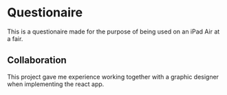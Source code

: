 # Questionaire
This is a questionaire made for the purpose of being used on an iPad Air at a fair.

## Collaboration
This project gave me experience working together with a graphic designer when implementing the react app.
